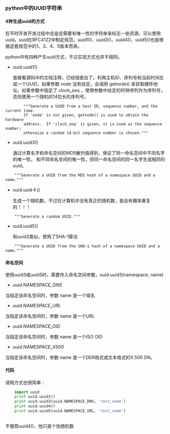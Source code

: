 ### python中的UUID字符串

#### 4种生成uuid的方式
在平时开发开发过程中总是会需要有唯一性的字符串来标志一些资源，可以使用uuid。uuid在RFC4122中制定规范，uuid1()、uuid3()、uuid4()、uuid5()也是根据这套规范中的1、3、4、5版本而来。

python中有四种产生uuid方式，不过实现方式也并不相同。

*  uuid.uuid1()

    直接看源码中的文档注释，已经很直白了。利用主机ID、序列号和当前时间生成一个UUID，如果参数 node 没有给定，会调用 getnode() 来获取硬件地址。如果参数中指定了 clock_seq ，使用参数中给定的时钟序列作为序列号，否则使用一个随机的14位长的序列号。

```
        """Generate a UUID from a host ID, sequence number, and the current time.
        If 'node' is not given, getnode() is used to obtain the hardware
        address.  If 'clock_seq' is given, it is used as the sequence number;
        otherwise a random 14-bit sequence number is chosen."""

```

*  uuid.uuid3()

    通过计算名字和命名空间的MD5散列值得到，保证了同一命名空间中不同名字的唯一性，
    和不同命名空间的唯一性，但同一命名空间的同一名字生成相同的uuid。 
 
```
    """Generate a UUID from the MD5 hash of a namespace UUID and a name."""
```

*  uuid.uuid４()

    生成一个随机数，不过在计算机中没有真正的随机数，是会有概率重复的！！！
     
```
    """Generate a random UUID."""
```

*  uuid.uuid5()

    和uuid3类似，使用了SHA-1算法
 
```
    """Generate a UUID from the SHA-1 hash of a namespace UUID and a name."""
```

#### 命名空间

使用uuid3或uuid5时，需要传入命名空间参数，uuid.uuid3(namespace, name)

* *uuid.NAMESPACE_DNS*

当指定该命名空间时，参数 name 是一个域名

* *uuid.NAMESPACE_URL*

当指定该命名空间时，参数 name 是一个URL

* *uuid.NAMESPACE_OID*

当指定该命名空间时，参数 name 是一个ISO OID

* *uuid.NAMESPACE_X500*

当指定该命名空间时，参数 name 是一个DER格式或文本格式的X.500 DN。

#### 代码
调用方式也很简单：
```python
    import uuid
    print uuid.uuid1()
    print uuid.uuid3(uuid.NAMESPACE_DNS, 'test_name')
    print uuid.uuid4()
    print uuid.uuid5(uuid.NAMESPACE_URL, 'test_name')
        
```
不推荐uuid4()，他只是个伪随机数
















 
